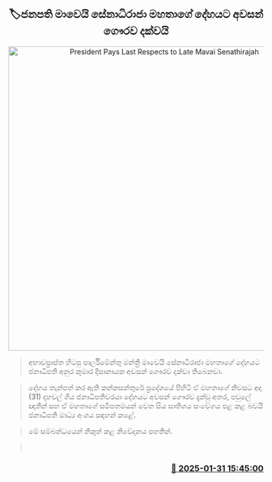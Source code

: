 <p align='center'><b><h2 align='center' title='President Pays Last Respects to Late Mavai Senathirajah'>🏷ජනපති මාවෙයි සේනාධිරාජා මහතාගේ දේහයට අවසන් ගෞරව දක්වයි</h2></b></p>
<p align='center'><img src='https://helakuru.sgp1.cdn.digitaloceanspaces.com/esana/images/lib/anura-president-mawe.jpg' width='600' alt='President Pays Last Respects to Late Mavai Senathirajah'></p>

> අභාවප්‍රාප්ත හිටපු පාර්ලිමේන්තු මන්ත්‍රී මාවෙයි සේනාධිරාජා මහතාගේ දේහයට ජනාධිපති අනුර කුමාර දිසානායක අවසන් ගෞරව දක්වා තිබෙනවා.

> දේහය තැන්පත් කර ඇති කන්කසන්තුරේ ප්‍රදේශයේ පිහිටි ඒ මහතාගේ නිවසට අද (31) දහවල් ගිය ජනාධිපතිවරයා දේහයට අවසන් ගෞරව දැක්වූ අතර, පවුලේ ඥාතීන් සහ ඒ මහතාගේ සමීපතමයන් වෙත සිය සාතිශය සංවේගය පළ කළ බවයි ජනාධිපති මාධ්‍ය අංශය සඳහන් කළේ.

> මේ සම්බන්ධයෙන් නිකුත් කළ නිවේදනය පහතින්. 

>  



<h3 align='right'><a href='https://www.helakuru.lk/esana/p/107071/'>📅 2025-01-31 15:45:00</a></h3>
